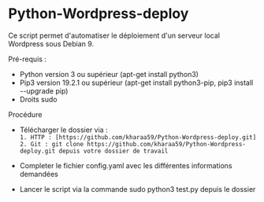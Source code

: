 # Python-Wordpress-deploy
Ce script permet d'automatiser le déploiement d'un serveur local Wordpress sous Debian 9.

Pré-requis :  
* Python version 3 ou supérieur (apt-get install python3)
* Pip3 version 19.2.1 ou supérieur (apt-get install python3-pip, pip3 install --upgrade pip)
* Droits sudo

Procédure  
* Télécharger le dossier via :  
`1. HTTP : [https://github.com/kharaa59/Python-Wordpress-deploy.git]`  
`2. Git : git clone https://github.com/kharaa59/Python-Wordpress-deploy.git depuis votre dossier de travail`  
* Completer le fichier config.yaml avec les différentes informations demandées  

* Lancer le script via la commande sudo python3 test.py depuis le dossier

